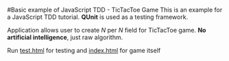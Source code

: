 #Basic example of JavaScript TDD - TicTacToe Game
This is an example for a JavaScript TDD tutorial.
__QUnit__ is used as a testing framework.

Application allows user to create *N* per *N* field for TicTacToe game.
__No artificial intelligence__, just raw algorithm.

Run [test.html](https://valeriavg.github.io/TicTacToe/test.html) for testing and [index.html](https://valeriavg.github.io/TicTacToe/) for game itself
